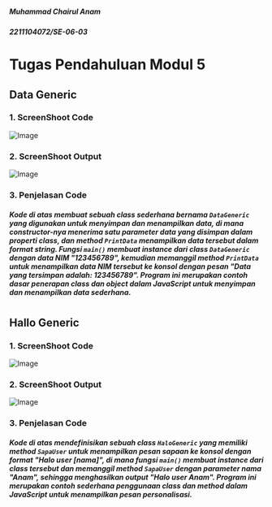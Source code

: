 ##### Muhammad Chairul Anam
##### 2211104072/SE-06-03

# Tugas Pendahuluan Modul 5
## Data Generic
### 1. ScreenShoot Code
![Image](https://github.com/user-attachments/assets/05b6dd84-bf5c-4b30-ae0f-eae439dc5193)
### 2. ScreenShoot Output
![Image](https://github.com/user-attachments/assets/b56883c6-a5de-435d-a8b7-e9afcb2cffc8)
### 3. Penjelasan Code
##### Kode di atas membuat sebuah class sederhana bernama `DataGeneric` yang digunakan untuk menyimpan dan menampilkan data, di mana constructor-nya menerima satu parameter data yang disimpan dalam properti class, dan method `PrintData` menampilkan data tersebut dalam format string. Fungsi `main()` membuat instance dari class `DataGeneric` dengan data NIM "123456789", kemudian memanggil method `PrintData` untuk menampilkan data NIM tersebut ke konsol dengan pesan "Data yang tersimpan adalah: 123456789". Program ini merupakan contoh dasar penerapan class dan object dalam JavaScript untuk menyimpan dan menampilkan data sederhana.
# 
## Hallo Generic
### 1. ScreenShoot Code
![Image](https://github.com/user-attachments/assets/ebe4efef-204f-4e36-a4e3-6d0b7a5c61d2)
### 2. ScreenShoot Output
![Image](https://github.com/user-attachments/assets/c354c9f1-a3f2-41f7-86fe-0f7d626f40ff)
### 3. Penjelasan Code
##### Kode di atas mendefinisikan sebuah class `HaloGeneric` yang memiliki method `SapaUser` untuk menampilkan pesan sapaan ke konsol dengan format "Halo user [nama]", di mana fungsi `main()` membuat instance dari class tersebut dan memanggil method `SapaUser` dengan parameter nama "Anam", sehingga menghasilkan output "Halo user Anam". Program ini merupakan contoh sederhana penggunaan class dan method dalam JavaScript untuk menampilkan pesan personalisasi.